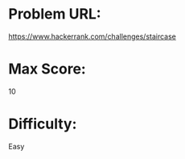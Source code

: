 # Problem URL:
https://www.hackerrank.com/challenges/staircase

# Max Score:
10

# Difficulty:
Easy
